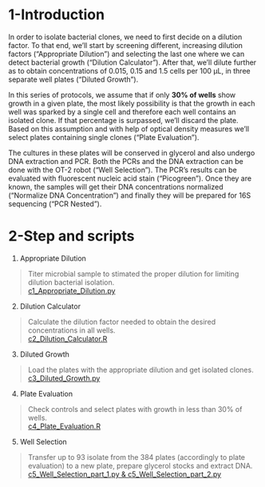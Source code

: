1-Introduction
=

In order to isolate bacterial clones, we need to first decide on a dilution factor. To that end, we’ll start by screening different, increasing dilution factors (“Appropriate Dilution”) and selecting the last one where we can detect bacterial growth (“Dilution Calculator”). After that, we’ll dilute further as to obtain concentrations of 0.015, 0.15 and 1.5 cells per 100 μL, in three separate well plates (“Diluted Growth”).

In this series of protocols, we assume that if only **30% of wells** show growth in a given plate, the most likely possibility is that the growth in each well was sparked by a single cell and therefore each well contains an isolated clone. If that percentage is surpassed, we’ll discard the plate. Based on this assumption and with help of optical density measures we’ll select plates containing single clones (“Plate Evaluation”).

The cultures in these plates will be conserved in glycerol and also undergo DNA extraction and PCR. Both the PCRs and the DNA extraction can be done with the OT-2 robot (“Well Selection”). The PCR’s results can be evaluated with fluorescent nucleic acid stain (“Picogreen”). Once they are known, the samples will get their DNA concentrations normalized (“Normalize DNA Concentration”) and finally they will be prepared for 16S sequencing (“PCR Nested”).

2-Step and scripts
=


1. Appropriate Dilution

> Titer microbial sample to stimated the proper dilution for limiting dilution bacterial isolation.  
> [c1_Appropriate_Dilution.py](./c1_Appropriate_Dilution.md)

2. Dilution Calculator

> Calculate the dilution factor needed to obtain the desired concentrations in all wells.  
> [c2_Dilution_Calculator.R](./c2_Dilution_Calculator.R)

3. Diluted Growth

> Load the plates with the appropriate dilution and get isolated clones.  
> [c3_Diluted_Growth.py](./c3_Diluted_Growth.md)

4. Plate Evaluation

> Check controls and select plates with growth in less than 30% of wells.  
> [c4_Plate_Evaluation.R](./c4_Plate_Evaluation.R)

5. Well Selection

> Transfer up to 93 isolate from the 384 plates (accordingly to plate evaluation) to a new plate, prepare glycerol stocks and extract DNA.  
> [c5_Well_Selection_part_1.py & c5_Well_Selection_part_2.py](./c5_Well_Selection.md)






